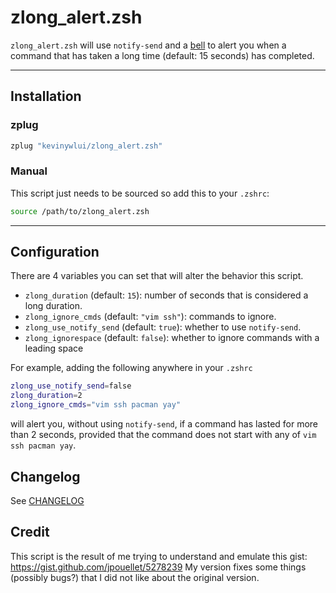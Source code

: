 # zlong_alert.zsh

`zlong_alert.zsh` will use `notify-send` and a
[bell](https://en.wikipedia.org/wiki/Bell_character) to alert you when a
command that has taken a long time (default: 15 seconds) has completed.

---

## Installation

### zplug

```bash
zplug "kevinywlui/zlong_alert.zsh"
```

### Manual 

This script just needs to be sourced so add this to your `.zshrc`:
```bash
source /path/to/zlong_alert.zsh
```

---

## Configuration

There are 4 variables you can set that will alter the behavior this script.

- `zlong_duration` (default: `15`): number of seconds that is considered a long duration.
- `zlong_ignore_cmds` (default: `"vim ssh"`): commands to ignore.
- `zlong_use_notify_send` (default: `true`): whether to use `notify-send`.
- `zlong_ignorespace` (default: `false`): whether to ignore commands with a leading space

For example, adding the following anywhere in your `.zshrc`
```bash
zlong_use_notify_send=false
zlong_duration=2
zlong_ignore_cmds="vim ssh pacman yay"
```
will alert you, without using `notify-send`, if a command has lasted for more
than 2 seconds, provided that the command does not start with any of `vim ssh
pacman yay`.

## Changelog

See [CHANGELOG](./CHANGELOG.md)

## Credit

This script is the result of me trying to understand and emulate this gist:
<https://gist.github.com/jpouellet/5278239> My version fixes some things
(possibly bugs?) that I did not like about the original version.
